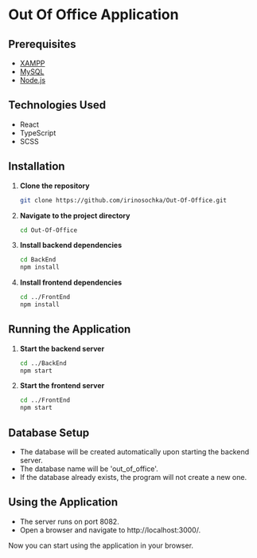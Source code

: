 # Out Of Office Application

## Prerequisites

- [XAMPP](https://www.apachefriends.org/index.html)
- [MySQL](https://www.mysql.com/)
- [Node.js](https://nodejs.org/)

## Technologies Used

- React
- TypeScript
- SCSS

## Installation

1. **Clone the repository**

   ```bash
   git clone https://github.com/irinosochka/Out-Of-Office.git

2. **Navigate to the project directory**

   ```bash
   cd Out-Of-Office

3. **Install backend dependencies**

   ```bash
   cd BackEnd
   npm install

4. **Install frontend dependencies**

   ```bash
   cd ../FrontEnd
   npm install

## Running the Application

1. **Start the backend server**

   ```bash
   cd ../BackEnd
   npm start

2. **Start the frontend server**

   ```bash
   cd ../FrontEnd
   npm start

## Database Setup

- The database will be created automatically upon starting the backend server.
- The database name will be 'out_of_office'.
- If the database already exists, the program will not create a new one.

## Using the Application

- The server runs on port 8082.
- Open a browser and navigate to http://localhost:3000/.

Now you can start using the application in your browser.





